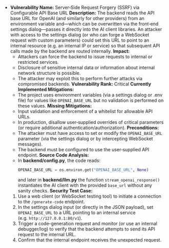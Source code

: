 - **Vulnerability Name:** Server‐Side Request Forgery (SSRF) via Configurable API Base URL
  **Description:**
  The backend reads the API base URL for OpenAI (and similarly for other providers) from an environment variable and—which can be overwritten via the front‐end settings dialog—passes it directly into the AI client libraries. An attacker with access to the settings dialog (or who can forge a WebSocket request with custom parameters) could set this URL to point to an internal resource (e.g. an internal IP or service) so that subsequent API calls made by the backend are routed internally.
  **Impact:**
  - Attackers can force the backend to issue requests to internal or restricted services.
  - Disclosure of sensitive internal data or information about internal network structure is possible.
  - The attacker may exploit this to perform further attacks via compromised backends.
  **Vulnerability Rank:** Critical
  **Currently Implemented Mitigations:**
  - The project uses environment variables (via a settings dialog or .env file) for values like `OPENAI_BASE_URL` but no validation is performed on these values.
  **Missing Mitigations:**
  - Input validation and enforcement of a whitelist for allowable API URLs.
  - In production, disallow user‐supplied overrides of critical parameters (or require additional authentication/authorization).
  **Preconditions:**
  - The attacker must have access to set or modify the `OPENAI_BASE_URL` parameter (via the settings dialog or by intercepting WebSocket messages).
  - The backend must be configured to use the user‐supplied API endpoint.
  **Source Code Analysis:**
  - In **backend/config.py**, the code reads:
    ```python
    OPENAI_BASE_URL = os.environ.get("OPENAI_BASE_URL", None)
    ```
    and later in **backend/llm.py** the function `stream_openai_response()` instantiates the AI client with the provided `base_url` without any sanity checks.
  **Security Test Case:**
  1. Use a web client (or WebSocket testing tool) to initiate a connection to the `/generate-code` endpoint.
  2. In the settings dialog input (or directly in the JSON payload), set `OPENAI_BASE_URL` to a URL pointing to an internal service (e.g. `http://127.0.0.1:80/v1`).
  3. Trigger a code-generation request and monitor (or use an internal debugger/log) to verify that the backend attempts to send its API request to the internal URL.
  4. Confirm that the internal endpoint receives the unexpected request.
